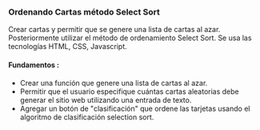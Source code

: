 ### Ordenando Cartas método Select Sort
Crear cartas y permitir que se genere una lista de cartas al azar. Posteriormente utilizar el método de ordenamiento Select Sort. Se usa las tecnologías HTML, CSS, Javascript.

 #### Fundamentos :
- Crear una función que genere una lista de cartas al azar.
- Permitir que el usuario especifique cuántas cartas aleatorias debe generar el sitio web utilizando una entrada de texto.
- Agregar un botón de "clasificación" que ordene las tarjetas usando el algoritmo de clasificación selection sort.
